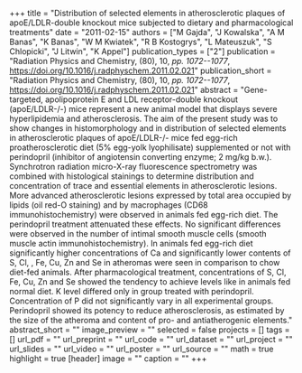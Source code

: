 +++
title = "Distribution of selected elements in atherosclerotic plaques of apoE/LDLR-double knockout mice subjected to dietary and pharmacological treatments"
date = "2011-02-15"
authors = ["M Gajda", "J Kowalska", "A M Banas", "K Banas", "W M Kwiatek", "R B Kostogrys", "L Mateuszuk", "S Chlopicki", "J Litwin", "K Appel"]
publication_types = ["2"]
publication = "Radiation Physics and Chemistry, (80), 10, _pp. 1072--1077_, https://doi.org/10.1016/j.radphyschem.2011.02.021"
publication_short = "Radiation Physics and Chemistry, (80), 10, _pp. 1072--1077_, https://doi.org/10.1016/j.radphyschem.2011.02.021"
abstract = "Gene-targeted, apolipoprotein E and LDL receptor-double knockout (apoE/LDLR-/-) mice represent a new animal model that displays severe hyperlipidemia and atherosclerosis. The aim of the present study was to show changes in histomorphology and in distribution of selected elements in atherosclerotic plaques of apoE/LDLR-/- mice fed egg-rich proatherosclerotic diet (5% egg-yolk lyophilisate) supplemented or not with perindopril (inhibitor of angiotensin converting enzyme; 2 mg/kg b.w.). Synchrotron radiation micro-X-ray fluorescence spectrometry was combined with histological stainings to determine distribution and concentration of trace and essential elements in atherosclerotic lesions. More advanced atherosclerotic lesions expressed by total area occupied by lipids (oil red-O staining) and by macrophages (CD68 immunohistochemistry) were observed in animals fed egg-rich diet. The perindopril treatment attenuated these effects. No significant differences were observed in the number of intimal smooth muscle cells (smooth muscle actin immunohistochemistry). In animals fed egg-rich diet significantly higher concentrations of Ca and significantly lower contents of S, Cl, , Fe, Cu, Zn and Se in atheromas were seen in comparison to chow diet-fed animals. After pharmacological treatment, concentrations of S, Cl, Fe, Cu, Zn and Se showed the tendency to achieve levels like in animals fed normal diet. K level differed only in group treated with perindopril. Concentration of P did not significantly vary in all experimental groups. Perindopril showed its potency to reduce atherosclerosis, as estimated by the size of the atheroma and content of pro- and antiatherogenic elements."
abstract_short = ""
image_preview = ""
selected = false
projects = []
tags = []
url_pdf = ""
url_preprint = ""
url_code = ""
url_dataset = ""
url_project = ""
url_slides = ""
url_video = ""
url_poster = ""
url_source = ""
math = true
highlight = true
[header]
image = ""
caption = ""
+++
